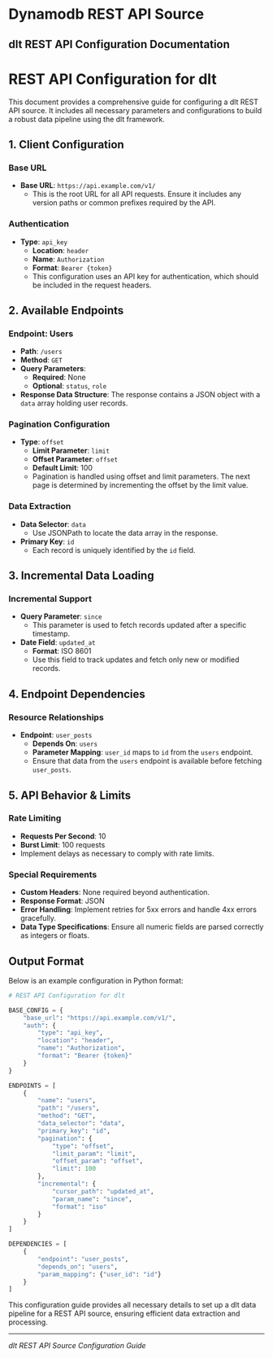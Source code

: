 # Dynamodb REST API Source

## dlt REST API Configuration Documentation

# REST API Configuration for dlt

This document provides a comprehensive guide for configuring a dlt REST API source. It includes all necessary parameters and configurations to build a robust data pipeline using the dlt framework.

## 1. Client Configuration

### Base URL
- **Base URL**: `https://api.example.com/v1/`
  - This is the root URL for all API requests. Ensure it includes any version paths or common prefixes required by the API.

### Authentication
- **Type**: `api_key`
  - **Location**: `header`
  - **Name**: `Authorization`
  - **Format**: `Bearer {token}`
  - This configuration uses an API key for authentication, which should be included in the request headers.

## 2. Available Endpoints

### Endpoint: Users
- **Path**: `/users`
- **Method**: `GET`
- **Query Parameters**:
  - **Required**: None
  - **Optional**: `status`, `role`
- **Response Data Structure**: The response contains a JSON object with a `data` array holding user records.

### Pagination Configuration
- **Type**: `offset`
  - **Limit Parameter**: `limit`
  - **Offset Parameter**: `offset`
  - **Default Limit**: 100
  - Pagination is handled using offset and limit parameters. The next page is determined by incrementing the offset by the limit value.

### Data Extraction
- **Data Selector**: `data`
  - Use JSONPath to locate the data array in the response.
- **Primary Key**: `id`
  - Each record is uniquely identified by the `id` field.

## 3. Incremental Data Loading

### Incremental Support
- **Query Parameter**: `since`
  - This parameter is used to fetch records updated after a specific timestamp.
- **Date Field**: `updated_at`
  - **Format**: ISO 8601
  - Use this field to track updates and fetch only new or modified records.

## 4. Endpoint Dependencies

### Resource Relationships
- **Endpoint**: `user_posts`
  - **Depends On**: `users`
  - **Parameter Mapping**: `user_id` maps to `id` from the `users` endpoint.
  - Ensure that data from the `users` endpoint is available before fetching `user_posts`.

## 5. API Behavior & Limits

### Rate Limiting
- **Requests Per Second**: 10
- **Burst Limit**: 100 requests
- Implement delays as necessary to comply with rate limits.

### Special Requirements
- **Custom Headers**: None required beyond authentication.
- **Response Format**: JSON
- **Error Handling**: Implement retries for 5xx errors and handle 4xx errors gracefully.
- **Data Type Specifications**: Ensure all numeric fields are parsed correctly as integers or floats.

## Output Format

Below is an example configuration in Python format:

```python
# REST API Configuration for dlt

BASE_CONFIG = {
    "base_url": "https://api.example.com/v1/",
    "auth": {
        "type": "api_key",
        "location": "header",
        "name": "Authorization",
        "format": "Bearer {token}"
    }
}

ENDPOINTS = [
    {
        "name": "users",
        "path": "/users",
        "method": "GET",
        "data_selector": "data",
        "primary_key": "id",
        "pagination": {
            "type": "offset",
            "limit_param": "limit",
            "offset_param": "offset",
            "limit": 100
        },
        "incremental": {
            "cursor_path": "updated_at",
            "param_name": "since",
            "format": "iso"
        }
    }
]

DEPENDENCIES = [
    {
        "endpoint": "user_posts", 
        "depends_on": "users",
        "param_mapping": {"user_id": "id"}
    }
]
```

This configuration guide provides all necessary details to set up a dlt data pipeline for a REST API source, ensuring efficient data extraction and processing.

---
*dlt REST API Source Configuration Guide*